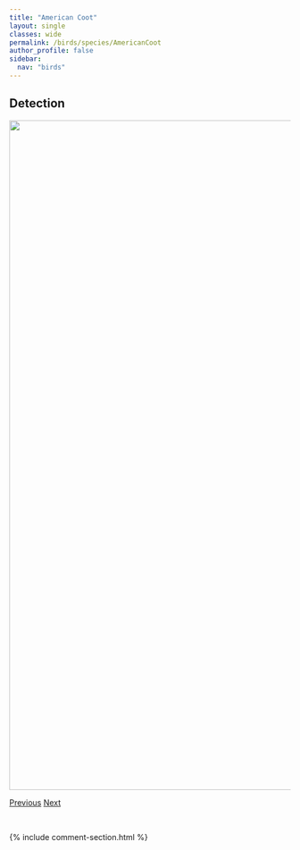```yaml
---
title: "American Coot"
layout: single
classes: wide
permalink: /birds/species/AmericanCoot
author_profile: false
sidebar:
  nav: "birds"
---
```


<h2>Detection</h2>

<a href="https://drive.google.com/uc?export=view&id=1dEQqhNuch_l4yWjhXK2yjLtaSwuSzIxy">
<img src="https://drive.google.com/uc?export=view&id=1dEQqhNuch_l4yWjhXK2yjLtaSwuSzIxy" height = "1200" width = "800">
</a>

<a href="/birds/species/AmericanBittern/" class="pagination--pager" title="American Bittern">Previous</a> <a href="/birds/species/AmericanCrow/" class="pagination--pager" title="American Crow">Next</a>

<p>&nbsp;</p>

{% include comment-section.html %}
